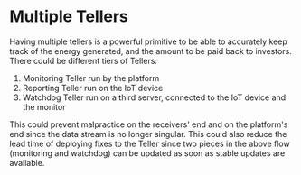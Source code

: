 # Multiple Tellers

Having multiple tellers is a powerful primitive to be able to accurately keep track of the energy generated, and the amount to be paid back to investors. There could be different tiers of Tellers:

1. Monitoring Teller run by the platform
2. Reporting Teller run on the IoT device
3. Watchdog Teller run on a third server, connected to the IoT device and the monitor

This could prevent malpractice on the receivers' end and on the platform's end since the data stream is no longer singular. This could also reduce the lead time of deploying fixes to the Teller since two pieces in the above flow \(monitoring and watchdog\) can be updated as soon as stable updates are available.

